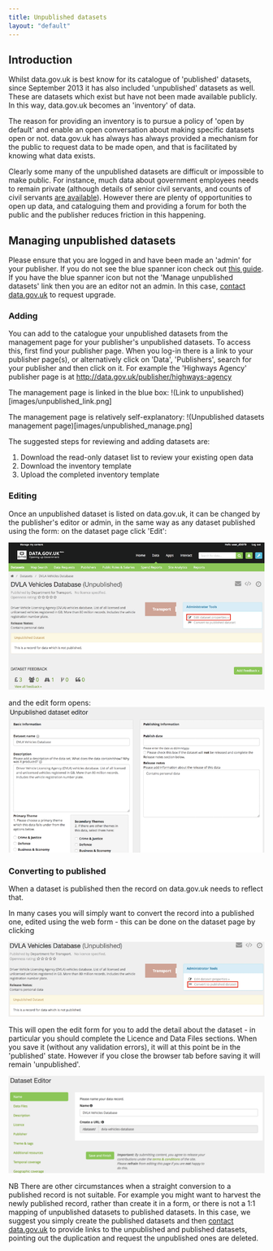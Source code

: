 ```yaml
---
title: Unpublished datasets
layout: "default"
---
```


## Introduction

Whilst data.gov.uk is best know for its catalogue of 'published' datasets, since September 2013 it has also included 'unpublished' datasets as well. These are datasets which exist but have not been made available publicly. In this way, data.gov.uk becomes an 'inventory' of data.

The reason for providing an inventory is to pursue a policy of 'open by default' and enable an open conversation about making specific datasets open or not. data.gov.uk has always has always provided a mechanism for the public to request data to be made open, and that is facilitated by knowing what data exists.

Clearly some many of the unpublished datasets are difficult or impossible to make public. For instance, much data about government employees needs to remain private (although details of senior civil servants, and counts of civil servants [are available](http://data.gov.uk/organogram/cabinet-office)). However there are plenty of opportunities to open up data, and cataloguing them and providing a forum for both the public and the publisher reduces friction in this happening.

## Managing unpublished datasets

Please ensure that you are logged in and have been made an 'admin' for your publisher. If you do not see the blue spanner icon check out [this guide](becoming_an_editor_or_admin.html). If you have the blue spanner icon but not the 'Manage unpublished datasets' link then you are an editor not an admin. In this case, [contact data.gov.uk](http://data.gov.uk/contact) to request upgrade.

### Adding

You can add to the catalogue your unpublished datasets from the management page for your publisher's unpublished datasets. To access this, first find your publisher page. When you log-in there is a link to your publisher page(s), or alternatively click on 'Data', 'Publishers', search for your publisher and then click on it. For example the 'Highways Agency' publisher page is at <http://data.gov.uk/publisher/highways-agency>
 
The management page is linked in the blue box:
!(Link to unpublished)[images/unpublished_link.png]

The management page is relatively self-explanatory:
!(Unpublished datasets management page)[images/unpublished_manage.png]

The suggested steps for reviewing and adding datasets are:

1. Download the read-only dataset list to review your existing open data
2. Download the inventory template 
3. Upload the completed inventory template

### Editing

Once an unpublished dataset is listed on data.gov.uk, it can be changed by the publisher's editor or admin, in the same way as any dataset published using the form: on the dataset page click 'Edit':

![Unpublished datasets edit link](images/unpublished_edit_link.png)

and the edit form opens:
![Unpublished datasets edit](images/unpublished_edit.png)

### Converting to published

When a dataset is published then the record on data.gov.uk needs to reflect that.

In many cases you will simply want to convert the record into a published one, edited using the web form - this can be done on the dataset page by clicking 

![Unpublished datasets convert link](images/unpublished_convert_link.png)

This will open the edit form for you to add the detail about the dataset - in particular you should complete the Licence and Data Files sections. When you save it (without any validation errors), it will at this point be in the 'published' state. However if you close the browser tab before saving it will remain 'unpublished'.

![Unpublished datasets conversion](images/unpublished_convert.png)

NB There are other circumstances when a straight conversion to a published record is not suitable. For example you might want to harvest the newly published record, rather than create it in a form, or there is not a 1:1 mapping of unpublished datasets to published datasets. In this case, we suggest you simply create the published datasets and then [contact data.gov.uk](http://data.gov.uk/contact) to provide links to the unpublished and published datasets, pointing out the duplication and request the unpublished ones are deleted.
